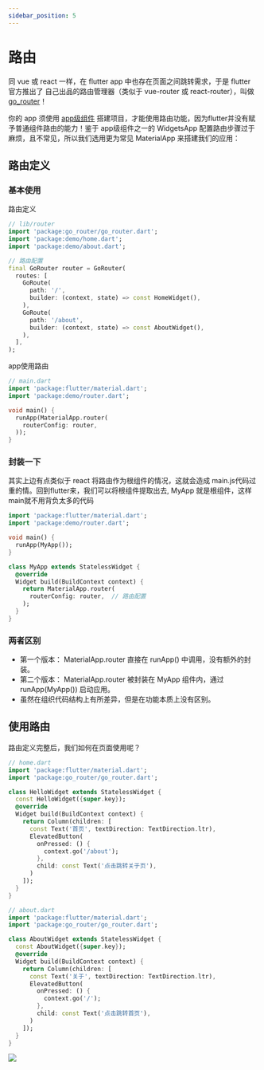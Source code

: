 ```yaml
---
sidebar_position: 5
---
```


# 路由
同 vue  或 react 一样，在 flutter app 中也存在页面之间跳转需求，于是 flutter 官方推出了 自己出品的路由管理器（类似于 vue-router 或 react-router），叫做 [go_router](https://pub.dev/packages/go_router)！


你的 app 须使用 [app级组件](wedget#快速构建app类型组件) 搭建项目，才能使用路由功能，因为flutter并没有赋予普通组件路由的能力！鉴于 app级组件之一的 WidgetsApp 配置路由步骤过于麻烦，且不常见，所以我们选用更为常见  MaterialApp 来搭建我们的应用：

## 路由定义
### 基本使用
路由定义
```dart
// lib/router
import 'package:go_router/go_router.dart';
import 'package:demo/home.dart';
import 'package:demo/about.dart';

// 路由配置
final GoRouter router = GoRouter(
  routes: [
    GoRoute(
      path: '/',
      builder: (context, state) => const HomeWidget(),
    ),
    GoRoute(
      path: '/about',
      builder: (context, state) => const AboutWidget(),
    ),
  ],
);
```


app使用路由
```dart
// main.dart
import 'package:flutter/material.dart';
import 'package:demo/router.dart';

void main() {
  runApp(MaterialApp.router(
    routerConfig: router,
  ));
}
```

### 封装一下
其实上边有点类似于 react 将路由作为根组件的情况，这就会造成 main.js代码过重的情。回到flutter来，我们可以将根组件提取出去, MyApp 就是根组件，这样main就不用背负太多的代码
```dart
import 'package:flutter/material.dart';
import 'package:demo/router.dart';

void main() {
  runApp(MyApp());
}

class MyApp extends StatelessWidget {
  @override
  Widget build(BuildContext context) {
    return MaterialApp.router(
      routerConfig: router,  // 路由配置
    );
  }
}
```

### 两者区别
* 第一个版本： MaterialApp.router 直接在 runApp() 中调用，没有额外的封装。
* 第二个版本： MaterialApp.router 被封装在 MyApp 组件内，通过 runApp(MyApp()) 启动应用。
* 虽然在组织代码结构上有所差异，但是在功能本质上没有区别。

## 使用路由
路由定义完整后，我们如何在页面使用呢？
```dart
// home.dart
import 'package:flutter/material.dart';
import 'package:go_router/go_router.dart';

class HelloWidget extends StatelessWidget {
  const HelloWidget({super.key});
  @override
  Widget build(BuildContext context) {
    return Column(children: [
      const Text('首页', textDirection: TextDirection.ltr),
      ElevatedButton(
        onPressed: () {
          context.go('/about');
        },
        child: const Text('点击跳转关于页'),
      )
    ]);
  }
}
```

```dart
// about.dart
import 'package:flutter/material.dart';
import 'package:go_router/go_router.dart';

class AboutWidget extends StatelessWidget {
  const AboutWidget({super.key});
  @override
  Widget build(BuildContext context) {
    return Column(children: [
      const Text('关于', textDirection: TextDirection.ltr),
      ElevatedButton(
        onPressed: () {
          context.go('/');
        },
        child: const Text('点击跳转首页'),
      )
    ]);
  }
}
```

![](https://img.dingshaohua.com/book-fe/202412230217395.gif)
